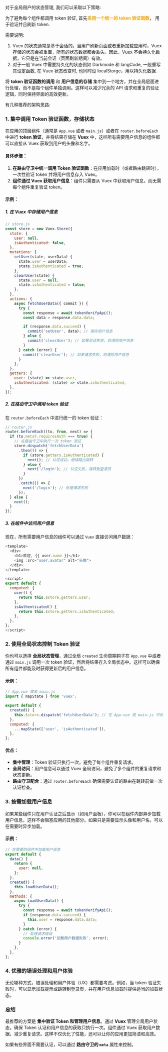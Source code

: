 对于全局用户的状态管理, 我们可以采取以下策略:

为了避免每个组件都调用 token 验证, 首先<b><mark style="background: transparent; color: orange">采用一个统一的 token 验证函数</mark></b>， 用于验证并且刷新 token. 


需要说明:
1. Vuex 的状态通常是基于会话的。当用户刷新页面或者重新加载应用时，Vuex 存储的状态会被重置，所有的状态数据都会丢失。因此，Vuex 不会持久化数据，它只是在当前会话（页面刷新期间）有效。 
2. 对于一般 Vuex 中需要持久化的状态例如 Darkmode 和 langCode, 一般重写其设定函数, 在 Vuex 状态改变时, 也同时设 localStorge，用以持久化数据.

将 **token 验证函数的调用** 和 **用户信息的存储** 集中到一个地方，并在全局层面进行处理，而不是每个组件单独调用。这样可以减少冗余的 API 请求和重复的验证逻辑，同时保持界面的高效更新。

有几种推荐的架构思路: 

### 1. **集中调用 Token 验证函数，存储状态**
在应用的顶层组件（通常是 `App.vue` 或者 `main.js`）或者在 `router.beforeEach` 中进行 **token 验证**，并将结果存储在 **Vuex** 中，这样所有需要用户信息的组件都可以直接从 Vuex 获取到用户的头像和名字。


#### 具体步骤：
1. **在路由守卫中统一调用 Token 验证函数**：在应用加载时（或者路由跳转时），一次性验证 token 并将用户信息存入 Vuex。
2. **组件通过 Vuex 获取用户信息**：组件只需要从 Vuex 中获取用户信息，而无需每个组件重复验证 token。

#### 示例：

##### 1. **在 Vuex 中存储用户信息**

```javascript
// store.js
const store = new Vuex.Store({
  state: {
    user: null,
    isAuthenticated: false,
  },
  mutations: {
    setUser(state, userData) {
      state.user = userData;
      state.isAuthenticated = true;
    },
    clearUser(state) {
      state.user = null;
      state.isAuthenticated = false;
    },
  },
  actions: {
    async fetchUserData({ commit }) {
      try {
        const response = await tokenVerifyApi();
        const data = response.data.data;

        if (response.data.succeed) {
          commit('setUser', data); // 保存用户信息
        } else {
          commit('clearUser'); // 如果验证失败，则清除用户信息
        }
      } catch (error) {
        commit('clearUser'); // 如果请求失败，则清除用户信息
      }
    },
  },
  getters: {
    user: (state) => state.user,
    isAuthenticated: (state) => state.isAuthenticated,
  },
});
```

##### 2. **在路由守卫中调用 token 验证**

在 `router.beforeEach` 中进行统一的 token 验证：

```javascript
// router.js
router.beforeEach((to, from, next) => {
  if (to.meta?.requiresAuth === true) {
    // 在路由守卫中执行一次 token 验证
    store.dispatch('fetchUserData')
      .then(() => {
        if (store.getters.isAuthenticated) {
          next(); // 认证成功，继续路由跳转
        } else {
          next('/login'); // 认证失败，跳转到登录页
        }
      })
      .catch(() => {
        next('/login'); // 处理请求失败
      });
  } else {
    next();
  }
});
```

##### 3. **在组件中访问用户信息**

现在，所有需要用户信息的组件可以通过 `Vuex` 直接访问用户数据：

```javascript
<template>
  <div>
    <h1>欢迎, {{ user.name }}</h1>
    <img :src="user.avatar" alt="头像">
  </div>
</template>

<script>
export default {
  computed: {
    user() {
      return this.$store.getters.user;
    },
    isAuthenticated() {
      return this.$store.getters.isAuthenticated;
    },
  },
};
</script>
```

### 2. **使用全局状态控制 Token 验证**

你也可以选择 **全局状态管理**，通过全局 `created` 生命周期钩子在 `App.vue` 中或者通过 `main.js` 调用一次 token 验证，然后将结果存入全局状态中。这样可以确保所有组件都能及时获得更新后的用户信息。

#### 示例：

```javascript
// App.vue 或者 main.js
import { mapState } from 'vuex';

export default {
  created() {
    this.$store.dispatch('fetchUserData'); // 在 App.vue 或 main.js 中统一处理
  },
  computed: {
    ...mapState(['user', 'isAuthenticated']),
  },
};
```

#### 优点：

- **集中管理**：Token 验证只执行一次，避免了每个组件重复请求。
- **全局访问**：用户信息可以通过 Vuex 全局访问，避免了多个组件的重复请求和状态更新。
- **路由守卫配合**：通过 `router.beforeEach` 确保需要认证的路由在跳转前做一次认证检查。

### 3. **按需加载用户信息**

如果某些组件只在用户认证之后显示（如用户面板），你可以在组件内部异步加载用户信息，这样不会阻塞应用的其他部分。如果只是需要显示头像和用户名，可以在需要时异步加载。

#### 示例：

```javascript
// 在需要的组件中加载用户信息
export default {
  data() {
    return {
      user: null,
    };
  },
  created() {
    this.loadUserData();
  },
  methods: {
    async loadUserData() {
      try {
        const response = await tokenVerifyApi();
        if (response.data.succeed) {
          this.user = response.data.data;
        }
      } catch (error) {
        // 处理请求错误
        console.error('加载用户数据失败', error);
      }
    },
  },
};
```

### 4. **优雅的错误处理和用户体验**

无论哪种方式，错误处理和用户体验（UX）都需要考虑。例如，当 token 验证失败时，可以显示加载提示或跳转到登录页，并在用户信息加载时提供适当的加载状态。

### 总结

最推荐的方案是 **集中验证 Token 和管理用户信息**。通过 **Vuex** 管理全局用户状态，确保 Token 认证和用户信息的获取只执行一次。组件通过 Vuex 获取用户数据，减少重复请求。这样不仅优化了性能，还可以让你的应用更加简洁和高效。

如果有些界面不需要认证，可以通过 **路由守卫的 `meta`** 属性来控制。